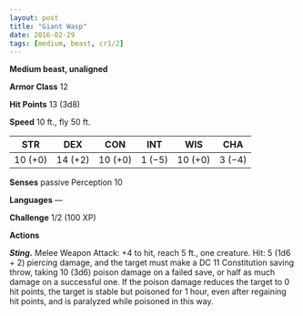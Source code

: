 ```yaml
---
layout: post
title: "Giant Wasp"
date: 2016-02-29
tags: [medium, beast, cr1/2]
---
```


**Medium beast, unaligned**

**Armor Class** 12

**Hit Points** 13 (3d8)

**Speed** 10 ft., fly 50 ft.

|   STR   |   DEX   |   CON   |   INT   |   WIS   |   CHA   |
|:-----:|:-----:|:-----:|:-----:|:-----:|:-----:|
| 10 (+0) | 14 (+2) | 10 (+0) | 1 (−5) | 10 (+0) | 3 (−4) |

**Senses** passive Perception 10 

**Languages** — 

**Challenge** 1/2 (100 XP) 

**Actions**

***Sting.*** Melee Weapon Attack: +4 to hit, reach 5 ft., one creature. Hit: 5 (1d6 + 2) piercing damage, and the target must make a DC 11 Constitution saving throw, taking 10 (3d6) poison damage on a failed save, or half as much damage on a successful one. If the poison damage reduces the target to 0 hit points, the target is stable but poisoned for 1 hour, even after regaining hit points, and is paralyzed while poisoned in this way.
